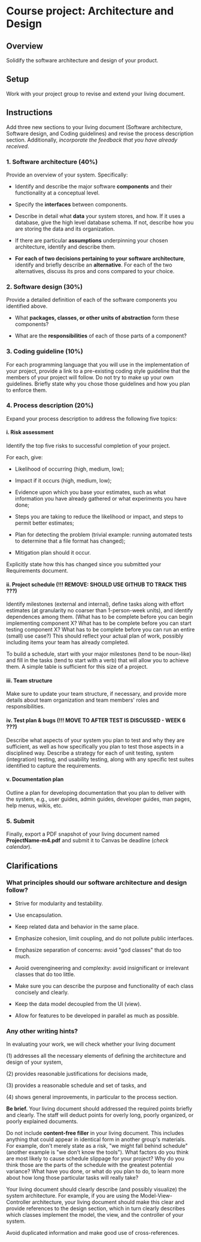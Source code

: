 # Course project: Architecture and Design

## Overview

Solidify the software architecture and design of your product.

## Setup

Work with your project group to revise and extend your living document.

## Instructions

Add three new sections to your living document (Software architecture, Software
design, and Coding guidelines) and revise the process description section.
Additionally, _incorporate the feedback that you have already received_.

### 1. Software architecture (40%)

Provide an overview of your system. Specifically:

- Identify and describe the major software **components** and their
    functionality at a conceptual level.

- Specify the **interfaces** between components.

- Describe in detail what **data** your system stores, and how. If it uses a
    database, give the high level database schema. If not, describe how you are
    storing the data and its organization.

- If there are particular **assumptions** underpinning your chosen architecture,
    identify and describe them.

- **For each of two decisions pertaining to your software architecture**, identify and briefly describe an **alternative**.
    For each of the two alternatives, discuss its pros and cons compared to your choice.


### 2. Software design (30%)

Provide a detailed definition of each of the software components you identified
above.

- What **packages, classes, or other units of abstraction** form these
    components?

- What are the **responsibilities** of each of those parts of a component?

### 3. Coding guideline (10%)

For each programming language that you will use in the implementation of
your project, provide a link to a pre-existing coding style guideline
that the members of your project will follow. Do not try to make up your
own guidelines. Briefly state why you chose those guidelines and how you plan
to enforce them.


### 4. Process description (20%)

Expand your process description to address the following five topics:

#### i. Risk assessment

Identify the top five risks to successful completion of your project.

For each, give:

* Likelihood of occurring (high, medium, low);

* Impact if it occurs (high, medium, low);

* Evidence upon which you base your estimates, such as what information you have
  already gathered or what experiments you have done;

* Steps you are taking to reduce the likelihood or impact, and steps to permit
  better estimates;

* Plan for detecting the problem (trivial example: running automated tests to
  determine that a file format has changed);

* Mitigation plan should it occur.

Explicitly state how this has changed since you submitted your Requirements
document.

#### ii. Project schedule **(!!! REMOVE: SHOULD USE GITHUB TO TRACK THIS ???)**

Identify milestones (external and internal), define tasks along with effort
estimates (at granularity no coarser than 1-person-week units), and identify
dependences among them. (What has to be complete before you can begin
implementing component X? What has to be complete before you can start testing
component X? What has to be complete before you can run an entire (small) use
case?) This should reflect your actual plan of work, possibly including items
your team has already completed.

To build a schedule, start with your major milestones (tend to be noun-like) and
fill in the tasks (tend to start with a verb) that will allow you to achieve
them. A simple table is sufficient for this size of a project.


#### iii. Team structure

Make sure to update your team structure, if necessary, and provide more details
about team organization and team members' roles and responsibilities.


#### iv. Test plan & bugs **(!!! MOVE TO AFTER TEST IS DISCUSSED - WEEK 6 ???)**

Describe what aspects of your system you plan to test and why they are
sufficient, as well as how specifically you plan to test those aspects in a
disciplined way. Describe a strategy for each of unit testing, system
(integration) testing, and usability testing, along with any specific test
suites identified to capture the requirements.


#### v. Documentation plan

Outline a plan for developing documentation that you plan to deliver with the
system, e.g., user guides, admin guides, developer guides, man pages, help
menus, wikis, etc.


### 5. Submit 

Finally, export a PDF snapshot of your living document named **ProjectName-m4.pdf** 
and submit it to Canvas be deadline (*check calendar*).



## Clarifications

### What principles should our software architecture and design follow?

* Strive for modularity and testability.

* Use encapsulation.

* Keep related data and behavior in the same place.

* Emphasize cohesion, limit coupling, and do not pollute public interfaces.

* Emphasize separation of concerns: avoid "god classes" that do too much.

* Avoid overengineering and complexity: avoid insignificant or irrelevant
  classes that do too little.

* Make sure you can describe the purpose and functionality of each class
  concisely and clearly.

* Keep the data model decoupled from the UI (view).

* Allow for features to be developed in parallel as much as possible.



### Any other writing hints?

In evaluating your work, we will check whether your living document

(1) addresses all the necessary elements of defining the architecture and design of your system,

(2) provides reasonable justifications for decisions made,

(3) provides a reasonable schedule and set of tasks, and

(4) shows general improvements, in particular to the process section.


**Be brief.** Your living document should addressed the required points briefly and
clearly. The staff will deduct points for overly long, poorly organized, or
poorly explained documents.

Do not include **content-free filler** in your living document. This
includes anything that could appear in identical form in another group's
materials. For example, don't merely state as a risk, "we might fall behind
schedule" (another example is "we don’t know the tools"). What factors do you
think are most likely to cause schedule slippage for your project? Why do you
think those are the parts of the schedule with the greatest potential variance?
What have you done, or what do you plan to do, to learn more about how long
those particular tasks will really take?

Your living document should clearly describe (and possibly visualize) the system
architecture. For example, if you are using the Model-View-Controller
architecture, your living document should make this clear and provide references to the
design section, which in turn clearly describes which classes implement the
model, the view, and the controller of your system.

Avoid duplicated information and make good use of cross-references.
